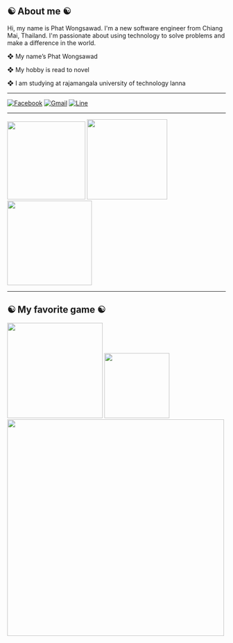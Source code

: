 ## ☯ About me ☯
Hi, my name is Phat Wongsawad. I'm a new software engineer from Chiang Mai, Thailand. I'm passionate about using technology to solve problems and make a difference in the world.

❖ My name’s Phat Wongsawad

❖ My hobby is read to novel

❖ I am studying at rajamangala university of technology lanna
<hr>

 [![Facebook](https://img.shields.io/badge/Facebook-1877F2?style=for-the-badge&logo=facebook&logoColor=white)](https://www.facebook.com/profile.php?id=100069756007386)
 [![Gmail](https://img.shields.io/badge/Gmail-D14836?style=for-the-badge&logo=gmail&logoColor=white)](mailto:phupat01@gmail.com)
 [![Line](https://img.shields.io/badge/Line-00C300?style=for-the-badge&logo=line&logoColor=white)](https://linevoom.line.me/user/_ddSHyFJHQtiSqq6XrmJhPdAq0yML29cycQxxKjg?utm_medium=windows&utm_source=desktop&utm_campaign=Profile)
 <hr>
<left>
<img src='https://media.tenor.com/CFowpSoO7VsAAAAC/adad.gif' width='180'>
</center>
<img src='https://media.tenor.com/0kSH9Tfarc0AAAAC/kaguya-sama.gif' width='185'>
</center>

<right>
<img src='https://media.tenor.com/qWCzDkHYKakAAAAC/chika-fujiwara-bonk.gif>' width='195'>
</center>
<hr>

## ☯ My favorite game ☯
<left>
<img src='https://cdns.klimg.com/bola.net/library/upload/21/2018/09/645x430/dota-2-l_f41d019.jpg' width='220'>
</center>
<right>
<img src=https://upload.wikimedia.org/wikipedia/commons/thumb/1/1e/Osu%21_Logo_2016.svg/1200px-Osu%21_Logo_2016.svg.png width='150'>
</center>
<left>
<img src='https://cdn.akamai.steamstatic.com/steam/apps/774171/capsule_616x353.jpg?t=1666837409' width='500'>
</center>
